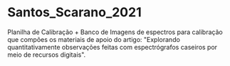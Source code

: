 # Santos_Scarano_2021
Planilha de Calibração + Banco de Imagens de espectros para calibração que compões os materiais de apoio do artigo: "Explorando quantitativamente observações feitas com espectrógrafos caseiros por meio de recursos digitais".
